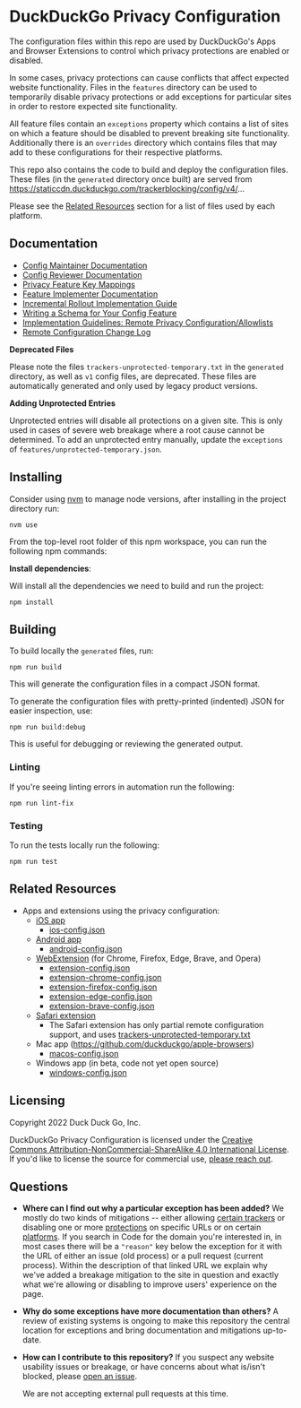 # DuckDuckGo Privacy Configuration

The configuration files within this repo are used by DuckDuckGo's Apps and Browser Extensions to control which privacy protections are enabled or disabled.

In some cases, privacy protections can cause conflicts that affect expected website functionality. Files in the `features` directory can be used to temporarily disable privacy protections or add exceptions for particular sites in order to restore expected site functionality.

All feature files contain an `exceptions` property which contains a list of sites on which a feature should be disabled to prevent breaking site functionality. Additionally there is an `overrides` directory which contains files that may add to these configurations for their respective platforms.

This repo also contains the code to build and deploy the configuration files.
These files (in the `generated` directory once built) are served from
https://staticcdn.duckduckgo.com/trackerblocking/config/v4/...

Please see the [Related Resources](#Related-Resources) section for a list of
files used by each platform.

## Documentation

- [Config Maintainer Documentation](docs/config-maintainer-documentation.md)
- [Config Reviewer Documentation](docs/config-reviewer-documentation.md)
- [Privacy Feature Key Mappings](docs/privacy-feature-key-mappings.md)
- [Feature Implementer Documentation](docs/feature-implementer-documentation.md)
- [Incremental Rollout Implementation Guide](docs/incremental-rollout-implementation-guide.md)
- [Writing a Schema for Your Config Feature](docs/writing-schema-for-config-feature.md)
- [Implementation Guidelines: Remote Privacy Configuration/Allowlists](docs/implementation-guidelines-remote-privacy-configuration-allowlists.md)
- [Remote Configuration Change Log](docs/remote-configuration-change-log.md)

**Deprecated Files**

Please note the files `trackers-unprotected-temporary.txt` in the `generated` directory, as well as `v1` config
files, are deprecated. These files are automatically generated and only used by
legacy product versions.

**Adding Unprotected Entries**

Unprotected entries will disable all protections on a given site. This is only used in cases of severe web breakage where a root cause cannot be determined. To add an unprotected entry manually, update the `exceptions` of `features/unprotected-temporary.json`.

## Installing

Consider using [nvm](https://github.com/nvm-sh/nvm) to manage node versions, after installing in the project directory run:

```
nvm use
```

From the top-level root folder of this npm workspace, you can run the following npm commands:

**Install dependencies**:

Will install all the dependencies we need to build and run the project:
```
npm install
```

## Building

To build locally the `generated` files, run:

```
npm run build
```

This will generate the configuration files in a compact JSON format.

To generate the configuration files with pretty-printed (indented) JSON for easier inspection, use:

```
npm run build:debug
```

This is useful for debugging or reviewing the generated output.

### Linting

If you're seeing linting errors in automation run the following:

```
npm run lint-fix
```

### Testing

To run the tests locally run the following:

```
npm run test
```

## Related Resources

-   Apps and extensions using the privacy configuration:
    -   [iOS app](https://github.com/duckduckgo/apple-browsers)
        -   [ios-config.json](https://staticcdn.duckduckgo.com/trackerblocking/config/v2/ios-config.json)
    -   [Android app](https://github.com/duckduckgo/Android)
        -   [android-config.json](https://staticcdn.duckduckgo.com/trackerblocking/config/v2/android-config.json)
    -   [WebExtension](https://github.com/duckduckgo/duckduckgo-privacy-extension) (for Chrome, Firefox, Edge, Brave, and Opera)
        -   [extension-config.json](https://staticcdn.duckduckgo.com/trackerblocking/config/v2/extension-config.json)
        -   [extension-chrome-config.json](https://staticcdn.duckduckgo.com/trackerblocking/config/v2/extension-chrome-config.json)
        -   [extension-firefox-config.json](https://staticcdn.duckduckgo.com/trackerblocking/config/v2/extension-firefox-config.json)
        -   [extension-edge-config.json](https://staticcdn.duckduckgo.com/trackerblocking/config/v2/extension-edge-config.json)
        -   [extension-brave-config.json](https://staticcdn.duckduckgo.com/trackerblocking/config/v2/extension-brave-config.json)
    -   [Safari extension](https://github.com/duckduckgo/privacy-essentials-safari)
        -   The Safari extension has only partial remote configuration support, and uses
            [trackers-unprotected-temporary.txt](https://staticcdn.duckduckgo.com/trackerblocking/config/trackers-unprotected-temporary.txt)
    -   Mac app (https://github.com/duckduckgo/apple-browsers)
        -   [macos-config.json](https://staticcdn.duckduckgo.com/trackerblocking/config/v2/macos-config.json)
    -   Windows app (in beta, code not yet open source)
        -   [windows-config.json](https://staticcdn.duckduckgo.com/trackerblocking/config/v2/windows-config.json)

## Licensing

Copyright 2022 Duck Duck Go, Inc.

DuckDuckGo Privacy Configuration is licensed under the [Creative Commons Attribution-NonCommercial-ShareAlike 4.0 International License](https://creativecommons.org/licenses/by-nc-sa/4.0/).
If you'd like to license the source for commercial use, [please reach out](https://help.duckduckgo.com/duckduckgo-help-pages/company/contact-us/).

## Questions

-   **Where can I find out why a particular exception has been added?** We mostly do two kinds of mitigations -- either allowing [certain trackers](https://github.com/duckduckgo/privacy-configuration/tree/main/features/tracker-allowlist.json) or disabling one or more [protections](https://github.com/duckduckgo/privacy-configuration/tree/main/features) on specific URLs or on certain [platforms](https://github.com/duckduckgo/privacy-configuration/tree/main/overrides). If you search in Code for the domain you're interested in, in most cases there will be a `"reason"` key below the exception for it with the URL of either an issue (old process) or a pull request (current process). Within the description of that linked URL we explain why we've added a breakage mitigation to the site in question and exactly what we're allowing or disabling to improve users' experience on the page.

-   **Why do some exceptions have more documentation than others?** A review of
    existing systems is ongoing to make this repository the central location for
    exceptions and bring documentation and mitigations up-to-date.

-   **How can I contribute to this repository?** If you suspect any website
    usability issues or breakage, or have concerns about what is/isn't blocked,
    please [open an issue](https://github.com/duckduckgo/privacy-configuration/issues/new?assignees=&labels=&projects=&template=breakage-form.yml&title=Broken+Site%3A+).

    We are not accepting external pull requests at this time.
